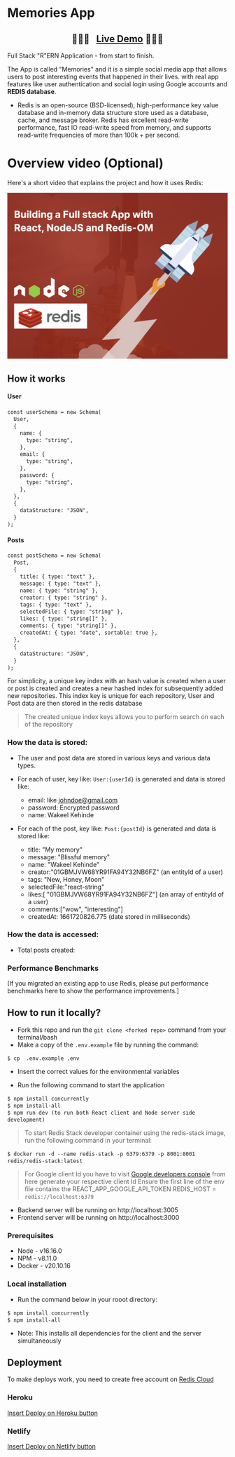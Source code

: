 # Memories App

### <h2 align="center"> 💫💫💫 &nbsp; [Live Demo](https://hao-memories-mern-app.netlify.app/) 💫💫💫 </h2>

Full Stack "R"ERN Application - from start to finish.

The App is called "Memories" and it is a simple social media app that allows users to post interesting events that happened in their lives. with real app features like user authentication and social login using Google accounts and **REDIS database**.

- Redis is an open-source (BSD-licensed), high-performance key value database and in-memory data structure store used as a database, cache, and message broker. Redis has excellent read-write performance, fast IO read-write speed from memory, and supports read-write frequencies of more than 100k + per second.

# Overview video (Optional)

Here's a short video that explains the project and how it uses Redis:

[![Embed your YouTube video](https://github.com/phenom-world/Memories-RERN-App/blob/main/docs/cover.png)](https://www.youtube.com/watch?v=u6_c0e6xrY4&t=35s)

## How it works
#### User
```
const userSchema = new Schema(
  User,
  {
    name: {
      type: "string",
    },
    email: {
      type: "string",
    },
    password: {
      type: "string",
    },
  },
  {
    dataStructure: "JSON",
  }
);
```

#### Posts
```
const postSchema = new Schema(
  Post,
  {
    title: { type: "text" },
    message: { type: "text" },
    name: { type: "string" },
    creator: { type: "string" },
    tags: { type: "text" },
    selectedFile: { type: "string" },
    likes: { type: "string[]" },
    comments: { type: "string[]" },
    createdAt: { type: "date", sortable: true },
  },
  {
    dataStructure: "JSON",
  }
);
```

For simplicity, a unique key index with an hash value is created when a user or post is created and creates a new hashed index for subsequently added new repositories. This index key is unique for each repository, User and Post data are then stored in the redis database

> The created unique index keys allows you to perform search on each of the repository

### How the data is stored:

- The user and post data are stored in various keys and various data types.
* For each of user, key like: `User:{userId}` is generated and data is stored like:
    * email: like johndoe@gmail.com
    * password: Encrypted password
    * name: Wakeel Kehinde

* For each of the post,  key like: `Post:{postId}` is generated and data is stored like:
    * title: "My memory"
    * message: "Blissful memory"
    * name: "Wakeel Kehinde"
    * creator:"01GBMJVW68YR91FA94Y32NB6FZ" (an entityId of a user)
    * tags: "New, Honey, Moon"
    * selectedFile:"react-string"
    * likes:[ "01GBMJVW68YR91FA94Y32NB6FZ"] (an array of entityId of a user)
    * comments:["wow", "interesting"]
    * createdAt: 1661720826.775 (date stored in milliseconds)


### How the data is accessed:
- Total posts created:


### Performance Benchmarks

[If you migrated an existing app to use Redis, please put performance benchmarks here to show the performance improvements.]

## How to run it locally?

- Fork this repo and run the `git clone <forked repo>` command from your terminal/bash
- Make a copy of the `.env.example` file by running the command:

```
$ cp  .env.example .env
```

- Insert the correct values for the environmental variables

- Run the following command to start the application

```
$ npm install concurrently
$ npm install-all
$ npm run dev (to run both React client and Node server side development)
```

> To start Redis Stack developer container using the redis-stack image, run the following command in your terminal:

```
$ docker run -d --name redis-stack -p 6379:6379 -p 8001:8001 redis/redis-stack:latest
```

> For Google client Id you have to visit [Google developers console](https://console.cloud.google.com/apis/dashboard?pli=1) from here generate your respective client Id 
> Ensure the first line of the env file contains the REACT_APP_GOOGLE_API_TOKEN 
> REDIS_HOST = `redis://localhost:6379`

- Backend server will be running on http://localhost:3005
- Frontend server will be running on http://localhost:3000

### Prerequisites

- Node - v16.16.0
- NPM - v8.11.0
- Docker - v20.10.16

### Local installation

- Run the command below in your rooot directory:

```
$ npm install concurrently
$ npm install-all
```

- Note: This installs all dependencies for the client and the server simultaneously

## Deployment

To make deploys work, you need to create free account on [Redis Cloud](https://redis.info/try-free-dev-to)

### Heroku

[Insert Deploy on Heroku button](https://devcenter.heroku.com/articles/heroku-button)

### Netlify

[Insert Deploy on Netlify button](https://www.netlify.com/blog/2016/11/29/introducing-the-deploy-to-netlify-button/)
